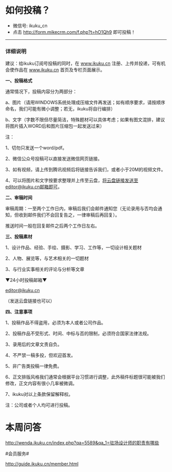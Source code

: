 # 如何投稿？
* 微信号: ikuku_cn
* 点击 http://form.mikecrm.com/f.php?t=hO1Qh9 即可投稿！   

-------

### 详细说明    
建议：给ikuku订阅号投稿的同时，在 www.ikuku.cn 注册、上传并投递，可有机会使作品在 www.ikuku.cn 首页及专栏页面展示。


**一、投稿格式**  


通常情况下，投稿内容分为两部分：


a、图片（请用WINDOWS系统处理成压缩文件再发送；如有顺序要求，请按顺序命名，我们可能有微小调整；若无，ikuku将自行编排）


b、文字（字数不限但尽量简洁，特殊题材可以具体考虑；如果有图文混排，建议将图片插入WORD后和图片压缩包一起发送过来）


注：


1、切勿只发送一个word/pdf。


2、微信公众号投稿可以直接发送微信网页链接。


3、如有视频，请上传到腾讯视频后将链接告诉我们，或者小于20M的视频文件。


4、可以将图片和文字按要求整理并上传至云盘，将云盘链接发送至editor@ikuku.cn邮箱即可。





**二、审稿时间**  

审稿周期：一至两个工作日内，审稿后我们会邮件通知您（无论录用与否均会通知，但收到邮件我们不会回复告之，一律审稿后再回复）。


推送时间一般在回复邮件之后两个工作日左右。



**三、投稿素材**  


1、设计作品、经验、手绘、摄影、学习、工作等，一切设计相关题材


2、人物、展览等，与艺术相关的一切题材


3、与行业实事相关的评论与分析等文章


▼24小时投稿邮箱▼


editor@ikuku.cn


（发送云盘链接也可以）



**四、注意事项**  


1、投稿作品不得盗用，必须为本人或者公司作品。


2、投稿作品不受形式、时间、中标与否的限制，必须符合国家法律法规。


3、录用后的文章文责自负。


4、不严禁一稿多投，但欢迎首发。


5、非广告类投稿一律免费。


6、正文排版风格我们通常会根据平台习惯进行调整，此外稿件标题很可能被我们修改，正文内容有很小几率被微调。


7、ikuku对以上条款保留解释权。


注：公司或者个人均可进行投稿。

# 本周问答  


 http://wenda.ikuku.cn/index.php?qa=5589&qa_1=驻场设计师的职责有哪些
 
 
 
 
#会员服务#


 http://guide.ikuku.cn/member.html 